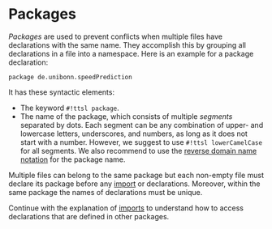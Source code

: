 # Packages

_Packages_ are used to prevent conflicts when multiple files have declarations with the same name. They accomplish this by grouping all declarations in a file into a namespace. Here is an example for a package declaration:

```ttsl
package de.unibonn.speedPrediction
```

It has these syntactic elements:

- The keyword `#!ttsl package`.
- The name of the package, which consists of multiple _segments_ separated by dots. Each segment can be any combination of upper- and lowercase letters, underscores, and numbers, as long as it does not start with a number. However, we suggest to use `#!ttsl lowerCamelCase` for all segments. We also recommend to use the [reverse domain name notation](https://en.wikipedia.org/wiki/Reverse_domain_name_notation) for the package name.

Multiple files can belong to the same package but each non-empty file must declare its package before any [import][imports] or declarations. Moreover, within the same package the names of declarations must be unique.

Continue with the explanation of [imports][imports] to understand how to access declarations that are defined in other packages.

[imports]: imports.md
